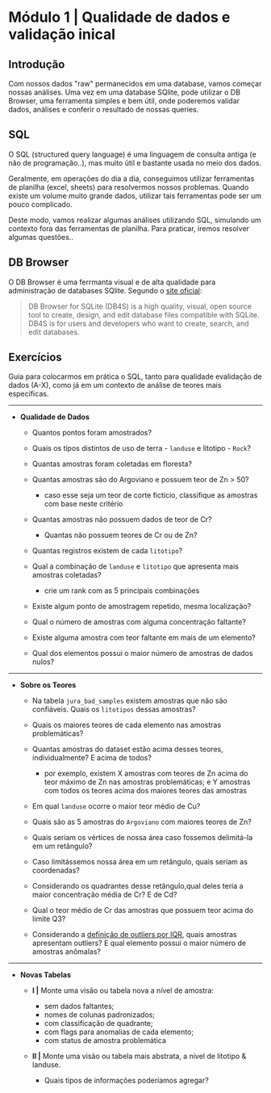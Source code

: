 # Módulo 1 | Qualidade de dados e validação inical

## Introdução

Com nossos dados "raw" permanecidos em uma database, vamos começar nossas análises. Uma vez em uma database SQlite, pode utilizar o DB Browser, uma ferramenta simples e bem útil, onde poderemos validar dados, análises e conferir o resultado de nossas queries.

## SQL

O SQL (structured query language) é uma linguagem de consulta antiga (e não de programação..), mas muito útil e bastante usada no meio dos dados.

Geralmente, em operações do dia a dia, conseguimos utilizar ferramentas de planilha (excel, sheets) para resolvermos nossos problemas. Quando existe um volume muito grande dados, utilizar tais ferramentas pode ser um pouco complicado.

Deste modo, vamos realizar algumas análises utilizando SQL, simulando um contexto fora das ferramentas de planilha. Para praticar, iremos resolver algumas questões..

## DB Browser

O DB Browser é uma ferrmanta visual e de alta qualidade para administração de databases SQlite. Segundo o [site oficial](https://sqlitebrowser.org/):

>DB Browser for SQLite (DB4S) is a high quality, visual, open source tool to create, design, and edit database files compatible with SQLite. DB4S is for users and developers who want to create, search, and edit databases.

## Exercícios

Guia para colocarmos em prática o SQL, tanto para qualidade evalidação de dados (A-X), como já em um contexto de análise de teores mais específicas.

---

* **Qualidade de Dados**
  * Quantos pontos foram amostrados?
  * Quais os tipos distintos de uso de terra - `landuse` e litotipo - `Rock`?
  * Quantas amostras foram coletadas em floresta?
  * Quantas amostras são do Argoviano e possuem teor de Zn > 50?
    * caso esse seja um teor de corte fictício, classifique as amostras com base neste critério
  * Quantas amostras não possuem dados de teor de Cr?
    * Quantas não possuem teores de Cr ou de Zn?

  * Quantas registros existem de cada `litotipo`?
  * Qual a combinação de `landuse` e `litotipo` que apresenta mais amostras coletadas?
    * crie um rank com as 5 principais combinações
  * Existe algum ponto de amostragem repetido, mesma localização?

  * Qual o número de amostras com alguma concentração faltante?
  * Existe alguma amostra com teor faltante em mais de um elemento?
  * Qual dos elementos possui o maior número de amostras de dados nulos?

---

* **Sobre os Teores**
  * Na tabela `jura_bad_samples` existem amostras que não são confiáveis. Quais os `litotipos` dessas amostras?
  * Quais os maiores teores de cada elemento nas amostras problemáticas?
  * Quantas amostras do dataset estão acima desses teores, individualmente? E acima de todos?
    * por exemplo, existem X amostras com teores de Zn acima do teor máximo de Zn nas amostras problemáticas; e Y amostras com todos os teores acima dos maiores teores das amostras
  * Em qual `landuse` ocorre o maior teor médio de Cu?
  * Quais são as 5 amostras do `Argoviano` com maiores teores de Zn?

  * Quais seriam os vértices de nossa área caso fossemos delimitá-la em um retângulo?
  * Caso limitássemos nossa área em um retângulo, quais seriam as coordenadas?
  * Considerando os quadrantes desse retângulo,qual deles teria a maior concentração média de Cr? E de Cd?
  * Qual o teor médio de Cr das amostras que possuem teor acima do limite Q3?
  * Considerando a [definição de outliers por IQR](https://towardsdatascience.com/why-1-5-in-iqr-method-of-outlier-detection-5d07fdc82097), quais amostras apresentam outliers? E qual elemento possui o maior número de amostras anômalas?

---

* **Novas Tabelas**
  * **I |** Monte uma visão ou tabela nova a nível de amostra:
    * sem dados faltantes;
    * nomes de colunas padronizados;
    * com classificação de quadrante;
    * com flags para anomalias de cada elemento;
    * com status de amostra problemática
  
  * **II |** Monte uma visão ou tabela mais abstrata, a nível de litotipo & landuse.
    * Quais tipos de informações poderíamos agregar?
